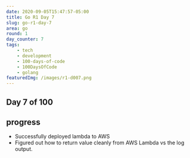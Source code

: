 ```yaml
---
date: 2020-09-05T15:47:57-05:00
title: Go R1 Day 7
slug: go-r1-day-7
area: go
round: 1
day_counter: 7
tags:
    - tech
    - development
    - 100-days-of-code
    - 100DaysOfCode
    - golang
featuredImg: /images/r1-d007.png
---
```


## Day 7 of 100

## progress

- Successfully deployed lambda to AWS
- Figured out how to return value cleanly from AWS Lambda vs the log output.
